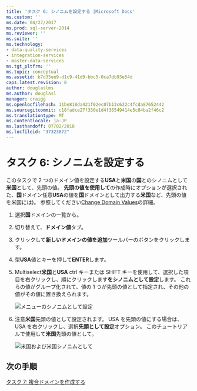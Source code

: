 ```yaml
---
title: 'タスク 6: シノニムを設定する |Microsoft Docs'
ms.custom: ''
ms.date: 04/27/2017
ms.prod: sql-server-2014
ms.reviewer: ''
ms.suite: ''
ms.technology:
- data-quality-services
- integration-services
- master-data-services
ms.tgt_pltfrm: ''
ms.topic: conceptual
ms.assetid: b7d35ee9-d1c9-41d9-bbc5-0ca7db93e54d
caps.latest.revision: 8
author: douglaslms
ms.author: douglasl
manager: craigg
ms.openlocfilehash: 11be818da421f02ec07b13c632c4fcda87652442
ms.sourcegitcommit: c18fadce27f330e1d4f36549414e5c84ba2f46c2
ms.translationtype: MT
ms.contentlocale: ja-JP
ms.lasthandoff: 07/02/2018
ms.locfileid: "37323872"
---
```

# <a name="task-6-setting-synonyms"></a>タスク 6: シノニムを設定する
  このタスクで 2 つのドメイン値を設定する**USA**と**米国**の**国**とのシノニムとして**米国**として、先頭の値。 **先頭の値を使用して**の作成時にオプションが選択された、**国**ドメイン任意**USA**の値を**国**ドメインとして出力する**米国**など、先頭の値を米国には)。 参照してください[Change Domain Values](http://msdn.microsoft.com/library/hh510408.aspx)の詳細。  
  
1.  選択**国**ドメインの一覧から。  
  
2.  切り替えて、**ドメイン値**タブ。  
  
3.  クリックして**新しいドメインの値を追加**ツールバーのボタンをクリックします。  
  
4.  型**USA**値とキーを押して**ENTER**します。  
  
5.  Multiselect**米国**と**USA** ctrl キーまたは SHIFT キーを使用して、選択した項目を右クリックし、順にクリックします**をシノニムとして設定**します。 これらの値がグループ化されて、値の 1 つが先頭の値として指定され、その他の値がその値に置き換えられます。  
  
     ![メニューのシノニムとして設定](../../2014/tutorials/media/et-settingsynonyms-01.jpg " メニューのシノニムとして設定")  
  
6.  注意**米国**先頭の値として設定されます。 USA を先頭の値にする場合は、USA を右クリックし、選択**先頭として設定**オプション。 このチュートリアルで使用して**米国**先頭の値として。  
  
     ![米国および米国シノニムとして](../../2014/tutorials/media/et-settingsynonyms-02.jpg "United States とシノニムとして (米国)")  
  
## <a name="next-step"></a>次の手順  
 [タスク 7: 複合ドメインを作成する](../../2014/tutorials/task-7-creating-a-composite-domain.md)  
  
  
